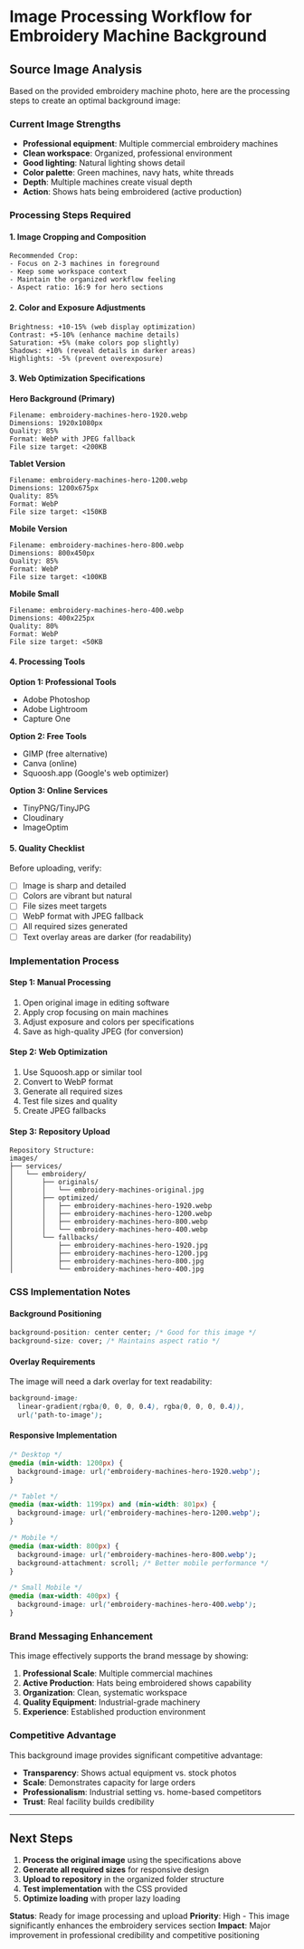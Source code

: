 # Image Processing Workflow for Embroidery Machine Background

## Source Image Analysis

Based on the provided embroidery machine photo, here are the processing steps to create an optimal background image:

### Current Image Strengths
- **Professional equipment**: Multiple commercial embroidery machines
- **Clean workspace**: Organized, professional environment
- **Good lighting**: Natural lighting shows detail
- **Color palette**: Green machines, navy hats, white threads
- **Depth**: Multiple machines create visual depth
- **Action**: Shows hats being embroidered (active production)

### Processing Steps Required

#### 1. Image Cropping and Composition
```
Recommended Crop:
- Focus on 2-3 machines in foreground
- Keep some workspace context
- Maintain the organized workflow feeling
- Aspect ratio: 16:9 for hero sections
```

#### 2. Color and Exposure Adjustments
```
Brightness: +10-15% (web display optimization)
Contrast: +5-10% (enhance machine details)
Saturation: +5% (make colors pop slightly)
Shadows: +10% (reveal details in darker areas)
Highlights: -5% (prevent overexposure)
```

#### 3. Web Optimization Specifications

**Hero Background (Primary)**
```
Filename: embroidery-machines-hero-1920.webp
Dimensions: 1920x1080px
Quality: 85%
Format: WebP with JPEG fallback
File size target: <200KB
```

**Tablet Version**
```
Filename: embroidery-machines-hero-1200.webp
Dimensions: 1200x675px
Quality: 85%
Format: WebP
File size target: <150KB
```

**Mobile Version**
```
Filename: embroidery-machines-hero-800.webp
Dimensions: 800x450px
Quality: 85%
Format: WebP
File size target: <100KB
```

**Mobile Small**
```
Filename: embroidery-machines-hero-400.webp
Dimensions: 400x225px
Quality: 80%
Format: WebP
File size target: <50KB
```

#### 4. Processing Tools

**Option 1: Professional Tools**
- Adobe Photoshop
- Adobe Lightroom
- Capture One

**Option 2: Free Tools**
- GIMP (free alternative)
- Canva (online)
- Squoosh.app (Google's web optimizer)

**Option 3: Online Services**
- TinyPNG/TinyJPG
- Cloudinary
- ImageOptim

#### 5. Quality Checklist

Before uploading, verify:
- [ ] Image is sharp and detailed
- [ ] Colors are vibrant but natural
- [ ] File sizes meet targets
- [ ] WebP format with JPEG fallback
- [ ] All required sizes generated
- [ ] Text overlay areas are darker (for readability)

### Implementation Process

#### Step 1: Manual Processing
1. Open original image in editing software
2. Apply crop focusing on main machines
3. Adjust exposure and colors per specifications
4. Save as high-quality JPEG (for conversion)

#### Step 2: Web Optimization
1. Use Squoosh.app or similar tool
2. Convert to WebP format
3. Generate all required sizes
4. Test file sizes and quality
5. Create JPEG fallbacks

#### Step 3: Repository Upload
```
Repository Structure:
images/
├── services/
│   └── embroidery/
│       ├── originals/
│       │   └── embroidery-machines-original.jpg
│       ├── optimized/
│       │   ├── embroidery-machines-hero-1920.webp
│       │   ├── embroidery-machines-hero-1200.webp
│       │   ├── embroidery-machines-hero-800.webp
│       │   └── embroidery-machines-hero-400.webp
│       └── fallbacks/
│           ├── embroidery-machines-hero-1920.jpg
│           ├── embroidery-machines-hero-1200.jpg
│           ├── embroidery-machines-hero-800.jpg
│           └── embroidery-machines-hero-400.jpg
```

### CSS Implementation Notes

#### Background Positioning
```css
background-position: center center; /* Good for this image */
background-size: cover; /* Maintains aspect ratio */
```

#### Overlay Requirements
The image will need a dark overlay for text readability:
```css
background-image: 
  linear-gradient(rgba(0, 0, 0, 0.4), rgba(0, 0, 0, 0.4)),
  url('path-to-image');
```

#### Responsive Implementation
```css
/* Desktop */
@media (min-width: 1200px) {
  background-image: url('embroidery-machines-hero-1920.webp');
}

/* Tablet */
@media (max-width: 1199px) and (min-width: 801px) {
  background-image: url('embroidery-machines-hero-1200.webp');
}

/* Mobile */
@media (max-width: 800px) {
  background-image: url('embroidery-machines-hero-800.webp');
  background-attachment: scroll; /* Better mobile performance */
}

/* Small Mobile */
@media (max-width: 400px) {
  background-image: url('embroidery-machines-hero-400.webp');
}
```

### Brand Messaging Enhancement

This image effectively supports the brand message by showing:

1. **Professional Scale**: Multiple commercial machines
2. **Active Production**: Hats being embroidered shows capability
3. **Organization**: Clean, systematic workspace
4. **Quality Equipment**: Industrial-grade machinery
5. **Experience**: Established production environment

### Competitive Advantage

This background image provides significant competitive advantage:
- **Transparency**: Shows actual equipment vs. stock photos
- **Scale**: Demonstrates capacity for large orders
- **Professionalism**: Industrial setting vs. home-based competitors
- **Trust**: Real facility builds credibility

---

## Next Steps

1. **Process the original image** using the specifications above
2. **Generate all required sizes** for responsive design
3. **Upload to repository** in the organized folder structure
4. **Test implementation** with the CSS provided
5. **Optimize loading** with proper lazy loading

**Status**: Ready for image processing and upload
**Priority**: High - This image significantly enhances the embroidery services section
**Impact**: Major improvement in professional credibility and competitive positioning

